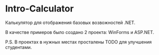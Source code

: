 # Intro-Calculator

Калькулятор для отображения базовых возвожностей .NET.

В качестве примеров было создано 2 проекта: WinForms и ASP.NET.

P.S. В проектах в нужных местах просталены TODO для улучшения студентами.

